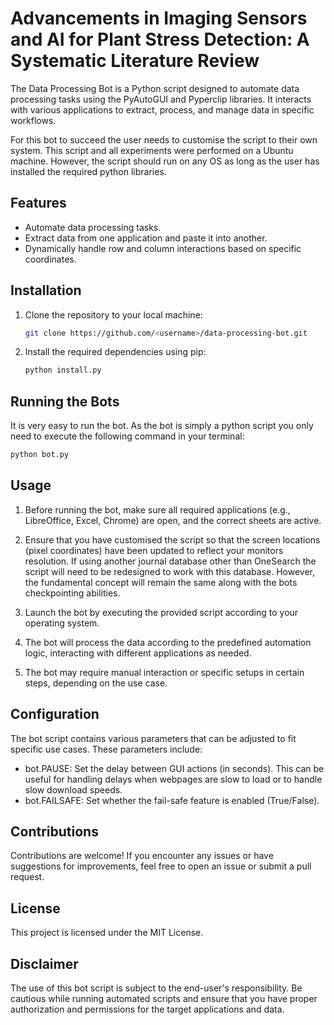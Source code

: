 # Advancements in Imaging Sensors and AI for Plant Stress Detection: A Systematic Literature Review

The Data Processing Bot is a Python script designed to automate data processing tasks using the PyAutoGUI and Pyperclip libraries. It interacts with various applications to extract, process, and manage data in specific workflows.

For this bot to succeed the user needs to customise the script to their own system. This script and all experiments were performed on a Ubuntu machine. However, the script should run on any OS as long as the user has installed the required python libraries.

## Features

- Automate data processing tasks.
- Extract data from one application and paste it into another.
- Dynamically handle row and column interactions based on specific coordinates.

## Installation

1. Clone the repository to your local machine:

   ```bash
   git clone https://github.com/<username>/data-processing-bot.git
   ```
   
2. Install the required dependencies using pip:

   ```python
   python install.py
   ```

## Running the Bots

It is very easy to run the bot. As the bot is simply a python script you only need to execute the following command in your terminal:

   ```python
   python bot.py
   ```

## Usage

1. Before running the bot, make sure all required applications (e.g., LibreOffice, Excel, Chrome) are open, and the correct sheets are active.

2. Ensure that you have customised the script so that the screen locations (pixel coordinates) have been updated to reflect your monitors resolution. If using another journal database other than OneSearch the script will need to be redesigned to work with this database. However, the fundamental concept will remain the same along with the bots checkpointing abilities.
   
3. Launch the bot by executing the provided script according to your operating system.

4. The bot will process the data according to the predefined automation logic, interacting with different applications as needed.

5. The bot may require manual interaction or specific setups in certain steps, depending on the use case.

## Configuration

The bot script contains various parameters that can be adjusted to fit specific use cases. These parameters include:

+ bot.PAUSE: Set the delay between GUI actions (in seconds). This can be useful for handling delays when webpages are slow to load or to handle slow download speeds.
+ bot.FAILSAFE: Set whether the fail-safe feature is enabled (True/False).

## Contributions

Contributions are welcome! If you encounter any issues or have suggestions for improvements, feel free to open an issue or submit a pull request.

## License

This project is licensed under the MIT License.

## Disclaimer

The use of this bot script is subject to the end-user's responsibility. Be cautious while running automated scripts and ensure that you have proper authorization and permissions for the target applications and data.
